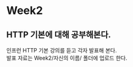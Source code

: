 # Week2

HTTP 기본에 대해 공부해본다.  
----------------------

인프런 HTTP 기본 강의를 듣고 각자 발표해 본다.  
발표 자료는 Week2/자신의 이름/ 폴더에 업로드 한다.
